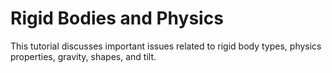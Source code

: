 # Rigid Bodies and Physics

This tutorial discusses important issues related to rigid body types,
physics properties, gravity, shapes, and tilt.
